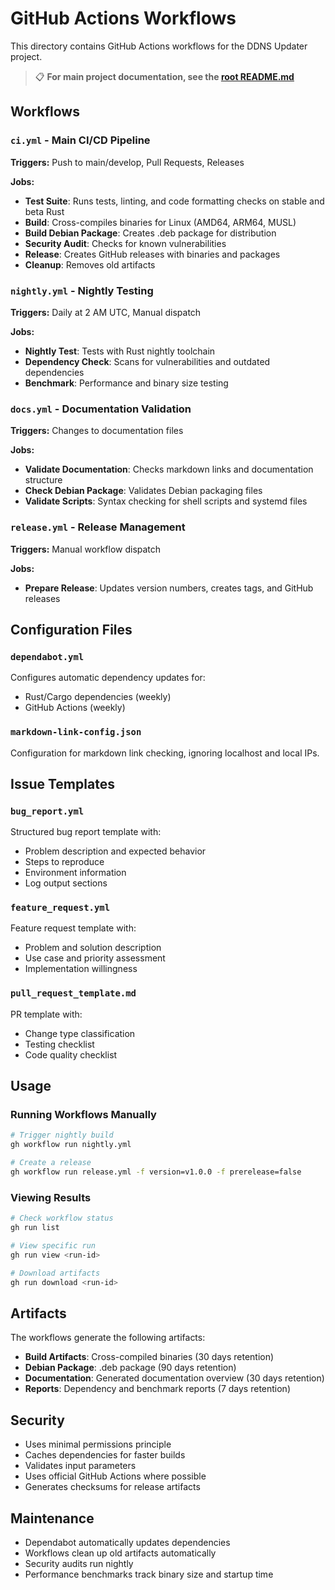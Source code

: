 # GitHub Actions Workflows

This directory contains GitHub Actions workflows for the DDNS Updater project.

> 📋 **For main project documentation, see the [root README.md](../README.md)**

## Workflows

### `ci.yml` - Main CI/CD Pipeline
**Triggers:** Push to main/develop, Pull Requests, Releases

**Jobs:**
- **Test Suite**: Runs tests, linting, and code formatting checks on stable and beta Rust
- **Build**: Cross-compiles binaries for Linux (AMD64, ARM64, MUSL)
- **Build Debian Package**: Creates .deb package for distribution
- **Security Audit**: Checks for known vulnerabilities
- **Release**: Creates GitHub releases with binaries and packages
- **Cleanup**: Removes old artifacts

### `nightly.yml` - Nightly Testing
**Triggers:** Daily at 2 AM UTC, Manual dispatch

**Jobs:**
- **Nightly Test**: Tests with Rust nightly toolchain
- **Dependency Check**: Scans for vulnerabilities and outdated dependencies
- **Benchmark**: Performance and binary size testing

### `docs.yml` - Documentation Validation
**Triggers:** Changes to documentation files

**Jobs:**
- **Validate Documentation**: Checks markdown links and documentation structure
- **Check Debian Package**: Validates Debian packaging files
- **Validate Scripts**: Syntax checking for shell scripts and systemd files

### `release.yml` - Release Management
**Triggers:** Manual workflow dispatch

**Jobs:**
- **Prepare Release**: Updates version numbers, creates tags, and GitHub releases

## Configuration Files

### `dependabot.yml`
Configures automatic dependency updates for:
- Rust/Cargo dependencies (weekly)
- GitHub Actions (weekly)

### `markdown-link-config.json`
Configuration for markdown link checking, ignoring localhost and local IPs.

## Issue Templates

### `bug_report.yml`
Structured bug report template with:
- Problem description and expected behavior
- Steps to reproduce
- Environment information
- Log output sections

### `feature_request.yml`
Feature request template with:
- Problem and solution description
- Use case and priority assessment
- Implementation willingness

### `pull_request_template.md`
PR template with:
- Change type classification
- Testing checklist
- Code quality checklist

## Usage

### Running Workflows Manually

```bash
# Trigger nightly build
gh workflow run nightly.yml

# Create a release
gh workflow run release.yml -f version=v1.0.0 -f prerelease=false
```

### Viewing Results

```bash
# Check workflow status
gh run list

# View specific run
gh run view <run-id>

# Download artifacts
gh run download <run-id>
```

## Artifacts

The workflows generate the following artifacts:

- **Build Artifacts**: Cross-compiled binaries (30 days retention)
- **Debian Package**: .deb package (90 days retention)
- **Documentation**: Generated documentation overview (30 days retention)
- **Reports**: Dependency and benchmark reports (7 days retention)

## Security

- Uses minimal permissions principle
- Caches dependencies for faster builds
- Validates input parameters
- Uses official GitHub Actions where possible
- Generates checksums for release artifacts

## Maintenance

- Dependabot automatically updates dependencies
- Workflows clean up old artifacts automatically
- Security audits run nightly
- Performance benchmarks track binary size and startup time
